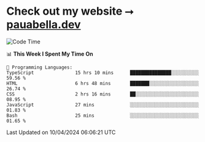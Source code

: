 # Check out my website ⭢ [pauabella.dev](https://pauabella.dev)

<!--START_SECTION:waka-->
![Code Time](http://img.shields.io/badge/Code%20Time-3%2C193%20hrs%2045%20mins-blue)

📊 **This Week I Spent My Time On** 

```text
💬 Programming Languages: 
TypeScript               15 hrs 10 mins      ███████████████░░░░░░░░░░   59.56 % 
HTML                     6 hrs 48 mins       ███████░░░░░░░░░░░░░░░░░░   26.74 % 
CSS                      2 hrs 16 mins       ██░░░░░░░░░░░░░░░░░░░░░░░   08.95 % 
JavaScript               27 mins             ░░░░░░░░░░░░░░░░░░░░░░░░░   01.83 % 
Bash                     25 mins             ░░░░░░░░░░░░░░░░░░░░░░░░░   01.65 % 
```


 Last Updated on 10/04/2024 06:06:21 UTC
<!--END_SECTION:waka-->
